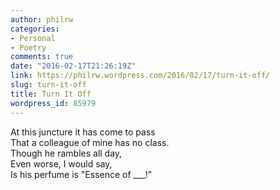 ```yaml
---
author: philrw
categories:
- Personal
- Poetry
comments: true
date: "2016-02-17T21:26:19Z"
link: https://philrw.wordpress.com/2016/02/17/turn-it-off/
slug: turn-it-off
title: Turn It Off
wordpress_id: 85979
---
```


At this juncture it has come to pass  
That a colleague of mine has no class.  
Though he rambles all day,  
Even worse, I would say,  
Is his perfume is "Essence of ___!"
